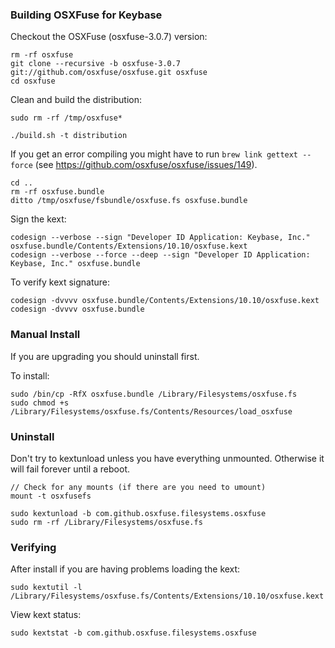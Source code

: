 ### Building OSXFuse for Keybase

Checkout the OSXFuse (osxfuse-3.0.7) version:

    rm -rf osxfuse
    git clone --recursive -b osxfuse-3.0.7 git://github.com/osxfuse/osxfuse.git osxfuse
    cd osxfuse

Clean and build the distribution:

    sudo rm -rf /tmp/osxfuse*

    ./build.sh -t distribution

If you get an error compiling you might have to run `brew link gettext --force` (see https://github.com/osxfuse/osxfuse/issues/149).

    cd ..
    rm -rf osxfuse.bundle
    ditto /tmp/osxfuse/fsbundle/osxfuse.fs osxfuse.bundle

Sign the kext:

    codesign --verbose --sign "Developer ID Application: Keybase, Inc." osxfuse.bundle/Contents/Extensions/10.10/osxfuse.kext
    codesign --verbose --force --deep --sign "Developer ID Application: Keybase, Inc." osxfuse.bundle

To verify kext signature:

    codesign -dvvvv osxfuse.bundle/Contents/Extensions/10.10/osxfuse.kext
    codesign -dvvvv osxfuse.bundle

### Manual Install

If you are upgrading you should uninstall first.

To install:

    sudo /bin/cp -RfX osxfuse.bundle /Library/Filesystems/osxfuse.fs
    sudo chmod +s /Library/Filesystems/osxfuse.fs/Contents/Resources/load_osxfuse

### Uninstall

Don't try to kextunload unless you have everything unmounted. Otherwise it will fail forever until a reboot.

    // Check for any mounts (if there are you need to umount)
    mount -t osxfusefs

    sudo kextunload -b com.github.osxfuse.filesystems.osxfuse
    sudo rm -rf /Library/Filesystems/osxfuse.fs

### Verifying

After install if you are having problems loading the kext:

    sudo kextutil -l /Library/Filesystems/osxfuse.fs/Contents/Extensions/10.10/osxfuse.kext

View kext status:

    sudo kextstat -b com.github.osxfuse.filesystems.osxfuse

